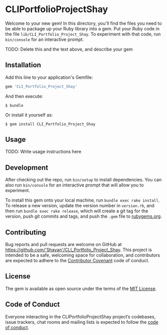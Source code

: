 # CLIPortfolioProjectShay

Welcome to your new gem! In this directory, you'll find the files you need to be able to package up your Ruby library into a gem. Put your Ruby code in the file `lib/CLI_Portfolio_Project_Shay`. To experiment with that code, run `bin/console` for an interactive prompt.

TODO: Delete this and the text above, and describe your gem

## Installation

Add this line to your application's Gemfile:

```ruby
gem 'CLI_Portfolio_Project_Shay'
```

And then execute:

    $ bundle

Or install it yourself as:

    $ gem install CLI_Portfolio_Project_Shay

## Usage

TODO: Write usage instructions here

## Development

After checking out the repo, run `bin/setup` to install dependencies. You can also run `bin/console` for an interactive prompt that will allow you to experiment.

To install this gem onto your local machine, run `bundle exec rake install`. To release a new version, update the version number in `version.rb`, and then run `bundle exec rake release`, which will create a git tag for the version, push git commits and tags, and push the `.gem` file to [rubygems.org](https://rubygems.org).

## Contributing

Bug reports and pull requests are welcome on GitHub at https://github.com/'Shayan'/CLI_Portfolio_Project_Shay. This project is intended to be a safe, welcoming space for collaboration, and contributors are expected to adhere to the [Contributor Covenant](http://contributor-covenant.org) code of conduct.

## License

The gem is available as open source under the terms of the [MIT License](https://opensource.org/licenses/MIT).

## Code of Conduct

Everyone interacting in the CLIPortfolioProjectShay project’s codebases, issue trackers, chat rooms and mailing lists is expected to follow the [code of conduct](https://github.com/'Shayan'/CLI_Portfolio_Project_Shay/blob/master/CODE_OF_CONDUCT.md).

